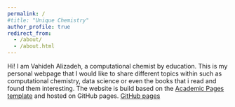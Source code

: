 ```yaml
---
permalink: /
#title: "Unique Chemistry" 
author_profile: true
redirect_from: 
  - /about/
  - /about.html
---
```


Hi! I am Vahideh Alizadeh, a computational chemist by education. This is my personal webpage that I would like to share different topics within such as computational chemistry, data science or even the books that i read and found them interesting. The website is build based on the [Academic Pages template](https://github.com/academicpages/academicpages.github.io) and hosted on GitHub pages. [GitHub pages](https://pages.github.com)






